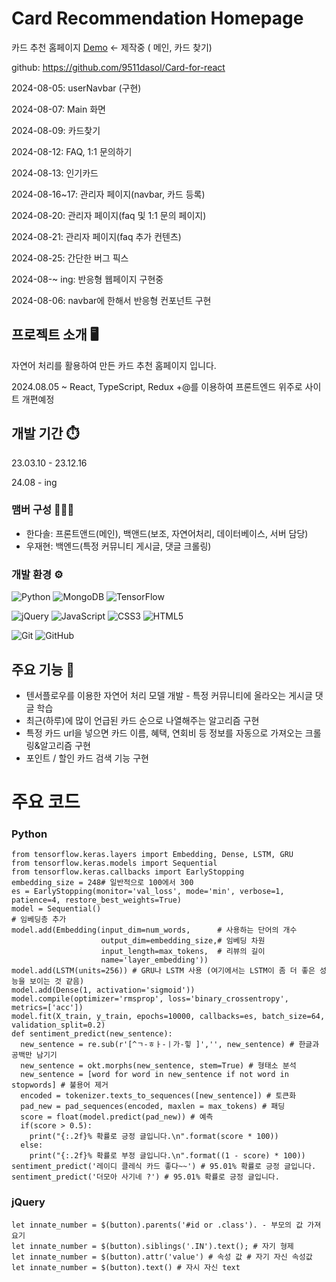 # Card Recommendation Homepage
카드 추천 홈페이지
[Demo](https://9511dasol.github.io/Card-for-react/) <- 제작중 ( 메인, 카드 찾기)

github: https://github.com/9511dasol/Card-for-react

2024-08-05: userNavbar (구현)

2024-08-07: Main 화면 

2024-08-09: 카드찾기

2024-08-12: FAQ, 1:1 문의하기

2024-08-13: 인기카드 

2024-08-16~17: 관리자 페이지(navbar, 카드 등록)

2024-08-20: 관리자 페이지(faq 및 1:1 문의 페이지)

2024-08-21: 관리자 페이지(faq 추가 컨텐츠)

2024-08-25: 간단한 버그 픽스

2024-08-~ ing: 반응형 웹페이지 구현중

2024-08-06: navbar에 한해서 반응형 컨포넌트 구현

## 프로젝트 소개 🖥️
자연어 처리를 활용하여 만든 카드 추천 홈페이지 입니다.

2024.08.05 ~  React, TypeScript, Redux +@를 이용하여 프론트엔드 위주로 사이트 개편예정
## 개발 기간 ⏱️
23.03.10 - 23.12.16

24.08 - ing
### 맴버 구성 🧑‍🤝‍🧑
- 한다솔: 프론트앤드(메인), 백앤드(보조, 자연어처리, 데이터베이스, 서버 담당)
- 우재현: 백엔드(특정 커뮤니티 게시글, 댓글 크롤링)

### 개발 환경 ⚙️
![Python](https://img.shields.io/badge/python-3670A0?style=for-the-badge&logo=python&logoColor=ffdd54)
![MongoDB](https://img.shields.io/badge/MongoDB-%234ea94b.svg?style=for-the-badge&logo=mongodb&logoColor=white)
![TensorFlow](https://img.shields.io/badge/TensorFlow-%23FF6F00.svg?style=for-the-badge&logo=TensorFlow&logoColor=white)

![jQuery](https://img.shields.io/badge/jquery-%230769AD.svg?style=for-the-badge&logo=jquery&logoColor=white)
![JavaScript](https://img.shields.io/badge/javascript-%23323330.svg?style=for-the-badge&logo=javascript&logoColor=%23F7DF1E)
![CSS3](https://img.shields.io/badge/css3-%231572B6.svg?style=for-the-badge&logo=css3&logoColor=white)
![HTML5](https://img.shields.io/badge/html5-%23E34F26.svg?style=for-the-badge&logo=html5&logoColor=white)

![Git](https://img.shields.io/badge/git-%23F05033.svg?style=for-the-badge&logo=git&logoColor=white)
![GitHub](https://img.shields.io/badge/github-%23121011.svg?style=for-the-badge&logo=github&logoColor=white)

## 주요 기능 📌
- 텐서플로우를 이용한 자연어 처리 모델 개발 - 특정 커뮤니티에 올라오는 게시글 댓글 학습
- 최근(하루)에 많이 언급된 카드 순으로 나열해주는 알고리즘 구현
- 특정 카드 url을 넣으면 카드 이름, 혜택, 연회비 등 정보를 자동으로 가져오는 크롤링&알고리즘 구현
- 포인트 / 할인 카드 검색 기능 구현

# 주요 코드
### Python
    from tensorflow.keras.layers import Embedding, Dense, LSTM, GRU
    from tensorflow.keras.models import Sequential
    from tensorflow.keras.callbacks import EarlyStopping
    embedding_size = 248# 일반적으로 100에서 300
    es = EarlyStopping(monitor='val_loss', mode='min', verbose=1, patience=4, restore_best_weights=True)
    model = Sequential()
    # 임베딩층 추가
    model.add(Embedding(input_dim=num_words,      # 사용하는 단어의 개수
                        output_dim=embedding_size,# 임베딩 차원
                        input_length=max_tokens,  # 리뷰의 길이
                        name='layer_embedding'))
    model.add(LSTM(units=256)) # GRU나 LSTM 사용 (여기에서는 LSTM이 좀 더 좋은 성능을 보이는 것 같음)
    model.add(Dense(1, activation='sigmoid'))
    model.compile(optimizer='rmsprop', loss='binary_crossentropy', metrics=['acc'])
    model.fit(X_train, y_train, epochs=10000, callbacks=es, batch_size=64, validation_split=0.2)
    def sentiment_predict(new_sentence):
      new_sentence = re.sub(r'[^ㄱ-ㅎㅏ-ㅣ가-힣 ]','', new_sentence) # 한글과 공백만 남기기
      new_sentence = okt.morphs(new_sentence, stem=True) # 형태소 분석
      new_sentence = [word for word in new_sentence if not word in stopwords] # 불용어 제거
      encoded = tokenizer.texts_to_sequences([new_sentence]) # 토큰화
      pad_new = pad_sequences(encoded, maxlen = max_tokens) # 패딩
      score = float(model.predict(pad_new)) # 예측
      if(score > 0.5):
        print("{:.2f}% 확률로 긍정 글입니다.\n".format(score * 100))
      else:
        print("{:.2f}% 확률로 부정 글입니다.\n".format((1 - score) * 100))
    sentiment_predict('레이디 클레식 카드 좋다~~') # 95.01% 확률로 긍정 글입니다.
    sentiment_predict('더모아 사기네 ?') # 95.01% 확률로 긍정 글입니다.
### jQuery
    let innate_number = $(button).parents('#id or .class'). - 부모의 값 가져요기
    let innate_number = $(button).siblings('.IN').text(); # 자기 형제
    let innate_number = $(button).attr('value') # 속성 값 # 자기 자신 속성값
    let innate_number = $(button).text() # 자시 자신 text
    
